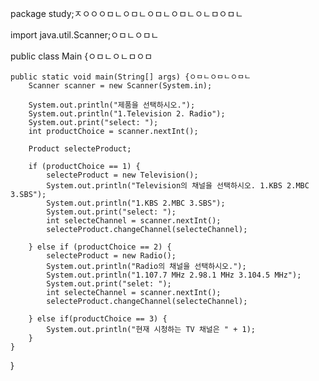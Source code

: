 
package study;ㅈㅇㅇㅇㅁㄴㅇㅁㄴㅇㅁㄴㅇㅁㄴㅇㄴㅁㅇㅁㄴ

import java.util.Scanner;ㅇㅁㄴㅇㅁㄴ

public class Main {ㅇㅁㄴㅇㄴㅁㅇㅁ

	public static void main(String[] args) {ㅇㅁㄴㅇㅁㄴㅇㅁㄴ
		Scanner scanner = new Scanner(System.in);
		
        System.out.println("제품을 선택하시오.");
        System.out.println("1.Television 2. Radio");
        System.out.print("select: ");
        int productChoice = scanner.nextInt();

        Product selecteProduct;

        if (productChoice == 1) {
            selecteProduct = new Television();
            System.out.println("Television의 채널을 선택하시오. 1.KBS 2.MBC 3.SBS");
            System.out.println("1.KBS 2.MBC 3.SBS");
            System.out.print("select: ");
            int selecteChannel = scanner.nextInt();
            selecteProduct.changeChannel(selecteChannel);
            
        } else if (productChoice == 2) {
            selecteProduct = new Radio();
            System.out.println("Radio의 채널을 선택하시오.");
            System.out.println("1.107.7 MHz 2.98.1 MHz 3.104.5 MHz");
            System.out.print("selet: ");
            int selecteChannel = scanner.nextInt();
            selecteProduct.changeChannel(selecteChannel);  
            
        } else if(productChoice == 3) {
        	System.out.println("현재 시청하는 TV 채널은 " + 1);
        }
	}
}
